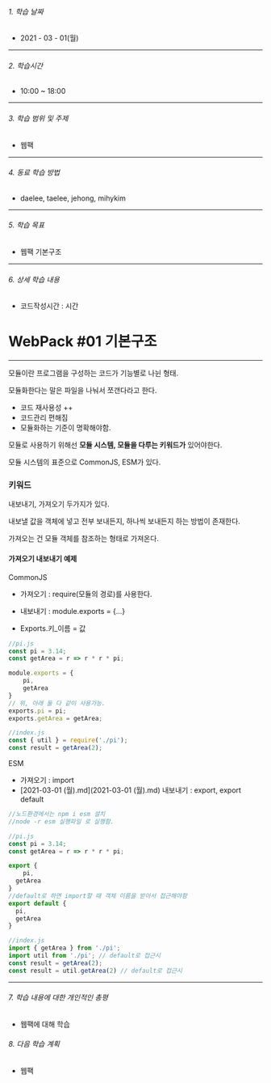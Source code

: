 

###### 1. 학습 날짜

- 2021 - 03 - 01(월)

---

###### 2. 학습시간

- 10:00 ~ 18:00

---

###### 3. 학습 범위 및 주제

- 웹팩

---

###### 4. 동료 학습 방법 

- daelee, taelee, jehong, mihykim

---

###### 5. 학습 목표 

- 웹팩 기본구조

---

###### 6. 상세 학습 내용

- 코드작성시간 :  시간

# WebPack #01 기본구조

---



모듈이란 프로그램을 구성하는 코드가 기능별로 나뉜 형태.

모듈화한다는 말은 파일을 나눠서 쪼갠다라고 한다.

- 코드 재사용성 ++
- 코드관리 편해짐
- 모듈화하는 기준이 명확해야함.





모듈로 사용하기 위해선 **모듈 시스템, 모듈을 다루는 키워드가** 있어야한다.



모듈 시스템의 표준으로 CommonJS, ESM가 있다.



### 키워드

내보내기, 가져오기 두가지가 있다.



내보낼 값을 객체에 넣고 전부 보내든지, 하나씩 보내든지 하는 방법이 존재한다.

가져오는 건 모듈 객체를 참조하는 형태로 가져온다.



#### 가져오기 내보내기 예제

CommonJS

- 가져오기 : require(모듈의 경로)를 사용한다.

- 내보내기 : module.exports = {...}
- Exports.키_이름 = 값

```js
//pi.js
const pi = 3.14;
const getArea = r => r * r * pi;

module.exports = {
	pi,
	getArea
}
// 위, 아래 둘 다 같이 사용가능.
exports.pi = pi;
exports.getArea = getArea;

//index.js
const { util } = require('./pi');
const result = getArea(2);
```





ESM

- 가져오기 : import
-  [2021-03-01 (월).md](2021-03-01 (월).md) 내보내기 : export, export default



```js
//노드환경에서는 npm i esm 설치
//node -r esm 실행파일 로 실행함.

//pi.js
const pi = 3.14;
const getArea = r => r * r * pi;

export {
	pi,
  getArea
}
//default로 하면 import할 때 객체 이름을 받아서 접근해야함
export default {
  pi,
  getArea
}

//index.js
import { getArea } from './pi';
import util from './pi'; // default로 접근시
const result = getArea(2);
const result = util.getArea(2) // default로 접근시
```



---

###### 7. 학습 내용에 대한 개인적인 총평

- 웹팩에 대해 학습

###### 8. 다음 학습 계획

- 웹팩